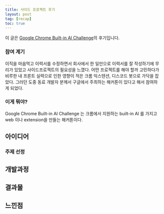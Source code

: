 ```yaml
---
title: 사이드 프로젝트 후기
layout: post
tag: [recap]
toc: true
---
```


이 글은 [Google Chrome Built-in AI Challenge](https://googlechromeai.devpost.com/)의 후기입니다.

### 참여 계기
이직을 마음먹고 이력서를 수정하면서 회사에서 한 일만으로 이력서를 잘 작성하기에 무리가 있었고 사이드프로젝트의 필요성을 느꼈다. 어떤 프로젝트를 해야 할까 고민하다가 비루한 내 프론트 실력으로 인한 영향이 적은 크롬 익스텐션, 디스코드 봇으로 가닥을 잡았다. 그러던 도중 동료 개발자 분께서 구글에서 주최하는 해커톤이 있다고 해서 참여하게 되었다. 


### 이게 뭐야?
Google Chrome Built-in AI Challenge 는 크롬에서 지원하는 built-in AI 를 가지고 web 이나 extension을 만들는 해커톤이다. 

## 아이디어
### 주제 선정


## 개발과정

## 결과물

## 느낀점


